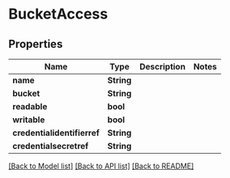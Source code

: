 # BucketAccess

## Properties

Name | Type | Description | Notes
------------ | ------------- | ------------- | -------------
**name** | **String** |  | 
**bucket** | **String** |  | 
**readable** | **bool** |  | 
**writable** | **bool** |  | 
**credentialidentifierref** | **String** |  | 
**credentialsecretref** | **String** |  | 

[[Back to Model list]](../README.md#documentation-for-models) [[Back to API list]](../README.md#documentation-for-api-endpoints) [[Back to README]](../README.md)


